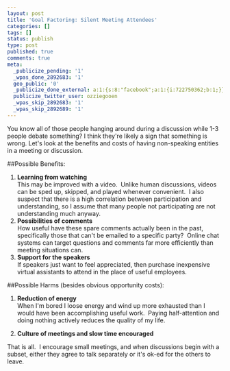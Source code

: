 ```yaml
---
layout: post
title: 'Goal Factoring: Silent Meeting Attendees'
categories: []
tags: []
status: publish
type: post
published: true
comments: true
meta:
  _publicize_pending: '1'
  _wpas_done_2892683: '1'
  geo_public: '0'
  _publicize_done_external: a:1:{s:8:"facebook";a:1:{i:722750362;b:1;}}
  publicize_twitter_user: ozziegooen
  _wpas_skip_2892683: '1'
  _wpas_skip_2892689: '1'
---
```


You know all of those people hanging around during a discussion while 1-3 people debate something? I think they're likely a sign that something is wrong. Let's look at the benefits and costs of having non-speaking entities in a meeting or discussion. 

##Possible Benefits:

1. **Learning from watching**  
    This may be improved with a video.  Unlike human discussions, videos can be sped up, skipped, and played whenever convenient.  I also suspect that there is a high correlation between participation and understanding, so I assume that many people not participating are not understanding much anyway.
2. **Possibilities of comments**  
    How useful have these spare comments actually been in the past, specifically those that can't be emailed to a specific party?  Online chat systems can target questions and comments far more efficiently than meeting situations can.
3. **Support for the speakers**  
    If speakers just want to feel appreciated, then purchase inexpensive virtual assistants to attend in the place of useful employees.

##Possible Harms (besides obvious opportunity costs):

1. **Reduction of energy**  
    When I'm bored I loose energy and wind up more exhausted than I would have been accomplishing useful work.  Paying half-attention and doing nothing actively reduces the quality of my life.

2. **Culture of meetings and slow time encouraged**  


That is all.  I encourage small meetings, and when discussions begin with a subset, either they agree to talk separately or it's ok-ed for the others to leave.
